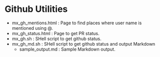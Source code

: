 # Github Utilities

- mx_gh_mentions.html : Page to find places where user name is mentioned using @.
- mx_gh_status.html : Page to get PR status.
- mx_gh.sh : SHell script to get github status.
- mx_gh_md.sh : SHell script to get github status and output Markdown
    - sample_output.md : Sample Markdown output.

